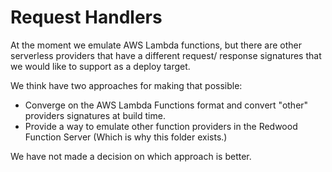 # Request Handlers

At the moment we emulate AWS Lambda functions, but there are other serverless providers that have a different request/ response signatures that we would like to support as a deploy target.

We think have two approaches for making that possible:

- Converge on the AWS Lambda Functions format and convert "other" providers signatures at build time.
- Provide a way to emulate other function providers in the Redwood Function Server (Which is why this folder exists.)

We have not made a decision on which approach is better.